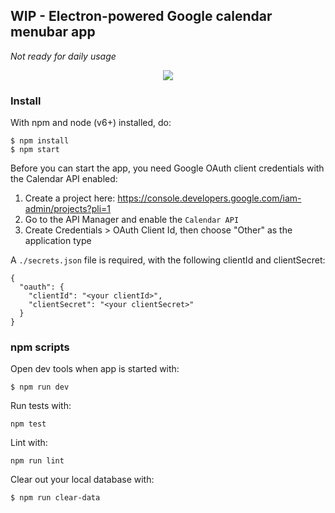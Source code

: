 ## WIP - Electron-powered Google calendar menubar app
_Not ready for daily usage_

<p align="center">
<img src="https://i.imgur.com/nHDHmc1.gif" />
</p>

### Install

With npm and node (v6+) installed, do:

```
$ npm install
$ npm start
```

Before you can start the app, you need Google OAuth client credentials with the Calendar API enabled:

1. Create a project here: https://console.developers.google.com/iam-admin/projects?pli=1
2. Go to the API Manager and enable the `Calendar API`
3. Create Credentials > OAuth Client Id, then choose "Other" as the application type

A `./secrets.json` file is required, with the following clientId and clientSecret:

```
{
  "oauth": {
    "clientId": "<your clientId>",
    "clientSecret": "<your clientSecret>"
  }
}
```

### npm scripts

Open dev tools when app is started with:
```
$ npm run dev
```

Run tests with:
```
npm test
```

Lint with:
```
npm run lint
```

Clear out your local database with:
```
$ npm run clear-data
```
